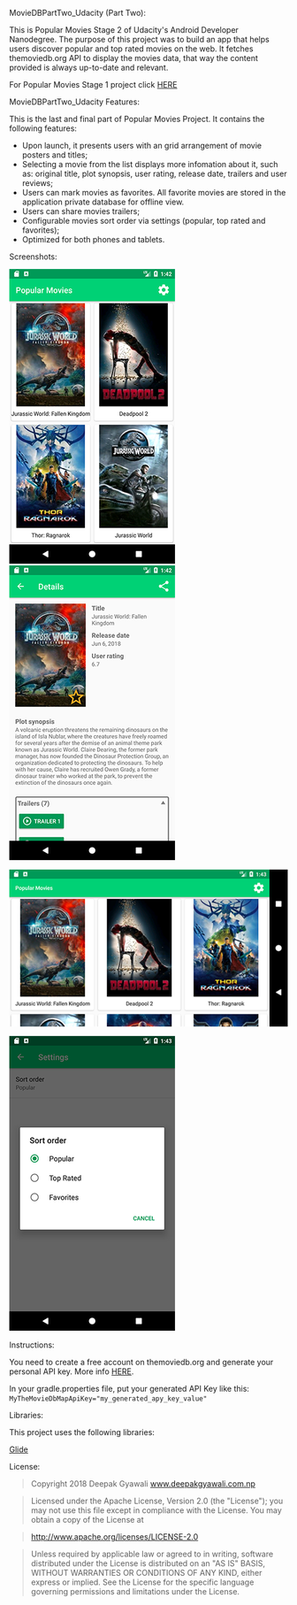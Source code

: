 MovieDBPartTwo_Udacity (Part Two): 

This is Popular Movies Stage 2 of Udacity's Android Developer Nanodegree.
The purpose of this project was to build an app that helps users discover popular and top rated movies on the web.
It fetches themoviedb.org API to display the movies data, that way the content provided is always up-to-date and relevant.

For Popular Movies Stage 1 project click [HERE](https://github.com/deepakgyawali/MovieDBPartOne_Udacity)


MovieDBPartTwo_Udacity Features: 

This is the last and final part of Popular Movies Project.
It contains the following features:

- Upon launch, it presents users with an grid arrangement of movie posters and titles;
- Selecting a movie from the list displays more infomation about it, such as: original title, plot synopsis, user rating, release date, trailers and user reviews;
- Users can mark movies as favorites. All favorite movies are stored in the application private database for offline view.
- Users can share movies trailers;
- Configurable movies sort order via settings (popular, top rated and favorites);
- Optimized for both phones and tablets.


Screenshots:

![alt text](https://github.com/deepakgyawali/MovieDBPartTwo_Udacity/blob/master/screenshots/screenshot_deepakgyawali_1.png "Phone Mode")          ![alt text](https://github.com/deepakgyawali/MovieDBPartTwo_Udacity/blob/master/screenshots/screenshot_deepakgyawali_2.png "Phone Mode")

![alt text](https://github.com/deepakgyawali/MovieDBPartTwo_Udacity/blob/master/screenshots/screenshot_deepakgyawali_3.png "Landscape Mode")

![alt text](https://github.com/deepakgyawali/MovieDBPartTwo_Udacity/blob/master/screenshots/screenshot_deepakgyawali_4.png "Preference Setting")


Instructions:

You need to create a free account on themoviedb.org and generate your personal API key. More info [HERE](https://www.themoviedb.org/documentation/api).

In your gradle.properties file, put your generated API Key like this: `MyTheMovieDbMapApiKey="my_generated_apy_key_value"`


Libraries:

This project uses the following libraries:

[Glide](https://github.com/bumptech/glide)


License:

> Copyright 2018 Deepak Gyawali www.deepakgyawali.com.np

> Licensed under the Apache License, Version 2.0 (the "License"); you may not use this file except in compliance with the License. You may obtain a copy of the License at

> http://www.apache.org/licenses/LICENSE-2.0

> Unless required by applicable law or agreed to in writing, software distributed under the License is distributed on an "AS IS" BASIS, WITHOUT WARRANTIES OR CONDITIONS OF ANY KIND, either express or implied. See the License for the specific language governing permissions and limitations under the License.
